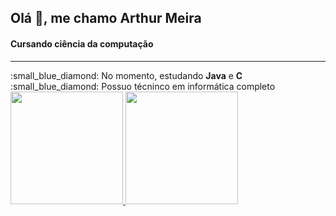 <h2>Olá 👋, me chamo Arthur Meira</h2>
<h4>Cursando ciência da computação</h4>
<hr>
:small_blue_diamond: No momento, estudando <b>Java</b> e <b>C</b>
<br>
:small_blue_diamond: Possuo técninco em informática completo
<br>
<div>
<a href="https://github.com/arthurmeira">
<img height="180em" src="https://github-readme-stats.vercel.app/api?username=arthurmeira&show_icons=true&theme=gotham&include_all_commits=true&count_private=true"/>
<img height="180em" src="https://github-readme-stats.vercel.app/api/top-langs/?username=arthurmeira&layout=compact&langs_count=7&theme=gotham"/>
</div>
